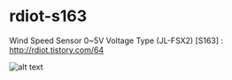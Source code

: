 # rdiot-s163
Wind Speed Sensor 0~5V Voltage Type (JL-FSX2) [S163] : http://rdiot.tistory.com/64

![alt text](http://cfile7.uf.tistory.com/image/2376C83C57CFF5EF2672C8)

